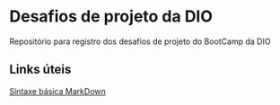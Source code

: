 # Desafios de projeto da DIO
Repositório para registro dos desafios de projeto do BootCamp da DIO

## Links úteis
[Sintaxe básica MarkDown](https://www.markdownguide.org/basic-syntax/)
